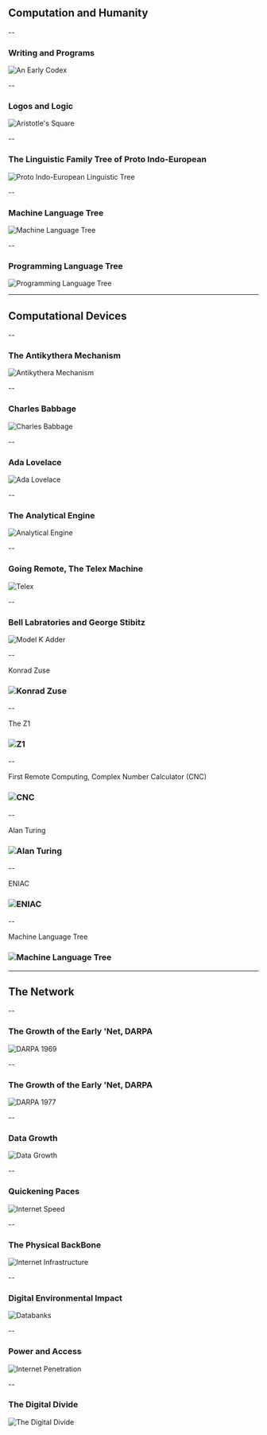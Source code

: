 ## Computation and Humanity

--

### Writing and Programs

![An Early Codex](https://d37emhs34s6iw8.cloudfront.net/presentations/digital/computer-history/codex.jpg)


--

### Logos and Logic

![Aristotle's Square](https://d37emhs34s6iw8.cloudfront.net/presentations/digital/computer-history/logic-square.jpg)

--

### The Linguistic Family Tree of Proto Indo-European

![Proto Indo-European Linguistic Tree](https://d37emhs34s6iw8.cloudfront.net/presentations/digital/computer-history/tree-lang.jpg)

--

### Machine Language Tree

![Machine Language Tree](https://d37emhs34s6iw8.cloudfront.net/presentations/digital/computer-history/tree-code.gif)

--

### Programming Language Tree

![Programming Language Tree](https://d37emhs34s6iw8.cloudfront.net/presentations/digital/computer-history/tree-code-2.jpg)

---

## Computational Devices

--

### The Antikythera Mechanism

![Antikythera Mechanism](https://d37emhs34s6iw8.cloudfront.net/presentations/digital/computer-history/antikythera.gif)

--

### Charles Babbage

![Charles Babbage](https://d37emhs34s6iw8.cloudfront.net/presentations/digital/computer-history/babbage.jpg)

--

### Ada Lovelace

![Ada Lovelace](https://d37emhs34s6iw8.cloudfront.net/presentations/digital/computer-history/ada.jpg)

--

### The Analytical Engine

![Analytical Engine](https://d37emhs34s6iw8.cloudfront.net/presentations/digital/computer-history/engine.jpg)

--

### Going Remote, The Telex Machine

![Telex](https://d37emhs34s6iw8.cloudfront.net/presentations/digital/computer-history/telex.jpg)

--

### Bell Labratories and George Stibitz

![Model K Adder](https://d37emhs34s6iw8.cloudfront.net/presentations/digital/computer-history/stibitz.jpeg)

--

Konrad Zuse

### ![Konrad Zuse](https://d37emhs34s6iw8.cloudfront.net/presentations/digital/computer-history/zuse.jpg)

--

The Z1

### ![Z1](https://d37emhs34s6iw8.cloudfront.net/presentations/digital/computer-history/z1.jpg)

--

First Remote Computing, Complex Number Calculator (CNC)

### ![CNC](https://d37emhs34s6iw8.cloudfront.net/presentations/digital/computer-history/cnc.jpg)

--

Alan Turing

### ![Alan Turing](https://d37emhs34s6iw8.cloudfront.net/presentations/digital/computer-history/turing.jpg)

--

ENIAC

### ![ENIAC](https://d37emhs34s6iw8.cloudfront.net/presentations/digital/computer-history/eniac.jpg)

--

Machine Language Tree

### ![Machine Language Tree](https://d37emhs34s6iw8.cloudfront.net/presentations/digital/computer-history/tree-code.gif)

---

## The Network

--

### The Growth of the Early 'Net, DARPA

![DARPA 1969](https://d37emhs34s6iw8.cloudfront.net/presentations/digital/computer-history/darpa1969.jpg)

--

### The Growth of the Early 'Net, DARPA

![DARPA 1977](https://d37emhs34s6iw8.cloudfront.net/presentations/digital/computer-history/darpa-1977.jpg)

--

### Data Growth

![Data Growth](https://d37emhs34s6iw8.cloudfront.net/presentations/digital/computer-history/data-growth.jpg)

--

### Quickening Paces

![Internet Speed](https://d37emhs34s6iw8.cloudfront.net/presentations/digital/computer-history/internet-growth.png)

--

### The Physical BackBone

![Internet Infrastructure](https://d37emhs34s6iw8.cloudfront.net/presentations/digital/computer-history/internet-infrastructure.jpg)

--

### Digital Environmental Impact

![Databanks](https://d37emhs34s6iw8.cloudfront.net/presentations/digital/computer-history/databanks.jpg)

--

### Power and Access

![Internet Penetration](https://d37emhs34s6iw8.cloudfront.net/presentations/digital/computer-history/internet-penetration.png)

--

### The Digital Divide

![The Digital Divide](https://d37emhs34s6iw8.cloudfront.net/presentations/digital/computer-history/digital-divide.png)
